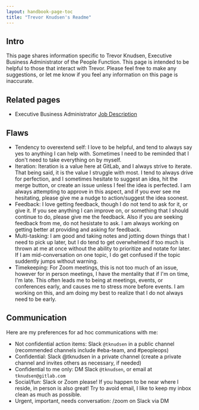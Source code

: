 ```yaml
---
layout: handbook-page-toc
title: "Trevor Knudsen's Readme"
---
```


## Intro

This page shares information specific to Trevor Knudsen, Executive Business Administrator of the People Function. This page is intended to be helpful to those that interact with Trevor.  Please feel free to make any suggestions, or let me know if you feel any information on this page is inaccurate.  

## Related pages

- Executive Business Administrator [Job Description](https://about.gitlab.com/job-families/people-ops/executive-business-administrator//)

## Flaws

- Tendency to overextend self: I love to be helpful, and tend to always say yes to anything I can help with.  Sometimes I need to be reminded that I don't need to take everything on by myself. 
- Iteration: Iteration is a value here at GitLab, and I always strive to iterate.  That being said, it is the value I struggle with most.  I tend to always drive for perfection, and I sometimes hesitate to suggest an idea, hit the merge button, or create an issue unless I feel the idea is perfected. I am always attempting to approve in this aspect, and if you ever see me hesitating, please give me a nudge to action/suggest the idea soonest.
- Feedback: I love getting feedback, though I do not tend to ask for it, or give it.  If you see anything I can improve on, or something that I should continue to do, please give me the feedback.  Also if you are seeking feedback from me, do not hesistate to ask.  I am always working on getting better at providing and asking for feedback.
- Multi-tasking: I am good and taking notes and jotting down things that I need to pick up later, but I do tend to get overwhelmed if too much is thrown at me at once without the ability to prioritize and notate for later.  If I am mid-conversation on one topic, I do get confused if the topic suddently jumps without warning.  
- Timekeeping: For Zoom meetings, this is not too much of an issue, however for in person meetings, I have the mentality that if I'm on time, I'm late. This often leads me to being at meetings, events, or conferences early, and causes me to stress more before events.  I am working on this, and am doing my best to realize that I do not always need to be early.

## Communication

Here are my preferences for ad hoc communications with me:

- Not confidential action items: Slack `@tknudsen` in a public channel (recommended channels include #eba-team, and #peopleops)
- Confidential: Slack @tknudsen in a private channel (create a private channel and invites others as necessary, if needed)
- Confidential to me only: DM Slack `@tknudsen`, or email at `tknudsen@gitlab.com`
- Social/fun: Slack or Zoom please! If you happen to be near where I reside, in person is also great!  Try to avoid email, I like to keep my inbox clean as much as possible.
- Urgent, important, needs conversation: /zoom on Slack via DM